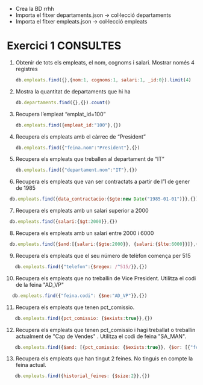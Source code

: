 - Crea la BD rrhh
- Importa el fitxer departaments.json → col·lecció departaments
- Importa el fitxer empleats.json → col·lecció empleats

  
# Exercici 1 CONSULTES
1. Obtenir de tots els empleats, el nom, cognoms i salari. Mostrar només 4 registres
   ```js
   db.empleats.find({},{nom:1, cognoms:1, salari:1, _id:0}).limit(4)
   ```
2. Mostra la quantitat de departaments que hi ha
   ```js
   db.departaments.find({},{}).count()
   ```
3. Recupera l’empleat “emplat_id=100”
   ```js
   db.empleats.find({empleat_id:"100"},{})
   ```
4. Recupera els empleats amb el càrrec de “President”
   ```js
   db.empleats.find({"feina.nom":"President"},{})
   ```
5. Recupera els empleats que treballen al departament de “IT”
    ```js
   db.empleats.find({"departament.nom":"IT"},{})
   ```
6. Recupera els empleats que van ser contractats a partir de l’1 de gener de 1985
  ```js
   db.empleats.find({data_contractacio:{$gte:new Date("1985-01-01")}},{})
   ```
7. Recupera els empleats amb un salari superior a 2000
  ```js
   db.empleats.find({salari:{$gt:2000}},{})
   ```
8. Recupera els empleats amb un salari entre 2000 i 6000
  ```js
   db.empleats.find({$and:[{salari:{$gte:2000}}, {salari:{$lte:6000}}]},{})
   ```
9. Recupera els empleats que el seu número de telèfon comença per 515
```js
   db.empleats.find({"telefon":{$regex: /^515/}},{})
   ```
10. Recupera els empleats que no treballin de Vice President. Utilitza el codi de la feina
"AD_VP"
```js
  db.empleats.find({"feina.codi": {$ne:"AD_VP"}},{})
   ```
11. Recupera els empleats que tenen pct_comissio.
```js
   db.empleats.find({pct_comissio: {$exists:true}},{})

   ```
12. Recupera els empleats que tenen pct_comissio i hagi treballat o treballin
actualment de "Cap de Vendes" . Utilitza el codi de feina "SA_MAN".
```js
   db.empleats.find({$and: [{pct_comissio: {$exists:true}}, {$or: [{"feina.codi": "SA_MAN"},{"historial_feines.feina.codi": "SA_MAN"}]}]},{})

   ```
13. Recupera els empleats que han tingut 2 feines. No tinguis en compte la feina
actual.
```js
   db.empleats.find({historial_feines: {$size:2}},{})

   ```
